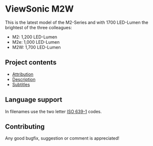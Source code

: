 # ViewSonic M2W

This is the latest model of the M2-Series and with 1700 LED-Lumen the brightest of the three colleagues:

- M2: 1,200 LED-Lumen
- M2e: 1,000 LED-Lumen
- M2W: 1,700 LED-Lumen

## Project contents

- [Attribution](https://github.com/michael-holzheu/Viewsonic-M2W/blob/main/Attribution/Attribution.txt)
- [Description](https://github.com/michael-holzheu/Viewsonic-M2W/tree/main/Description)
- [Subtitles](https://github.com/michael-holzheu/Viewsonic-M2W/tree/main/Subtitles)

## Language support

In filenames use the two letter [ISO 639-1](https://en.wikipedia.org/wiki/List_of_ISO_639-1_codes) codes.

## Contributing

Any good bugfix, suggestion or comment is appreciated!
